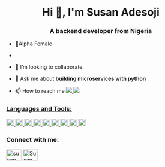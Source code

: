 <h1 align="center">Hi 👋, I'm Susan Adesoji</h1>
<h3 align="center">A backend developer from Nigeria</h3>

- 🌱Alpha Female
- 
- 👯 I’m looking to collaborate. 

- 💬 Ask me about **building microservices with python**

- 📫 How to reach me **<a href="mailto:susanadesoji2@gmail.com">
  <img src="https://img.shields.io/badge/email me-%23D14836.svg?&style=for-the-badge&logo=gmail&logoColor=white" />** <a href="http://wa.me/09060656810?text=Hi Susan!">
  <img src="https://img.shields.io/badge/whatsapp-%34B7F1.svg?&style=for-the-badge&logo=whatsapp&logoColor=white" />


<h3 align="left">Languages and Tools:</h3>
<p align="left"> <a href="https://www.python.org/" target="_blank"> <img src="https://www.vectorlogo.zone/logos/python/python-icon.svg" alt="python" width="20" height="20"/> </a> <a href="https://www.sqlite.org/index.html" target="_blank"> <img src="https://www.vectorlogo.zone/logos/sqlite/sqlite-icon.svg" alt="Sql" width="20" height="20"/> </a> <a href="https://flask.palletsprojects.com/en/1.1.x/quickstart/#debug-mode" target="_blank"> <img src="https://www.vectorlogo.zone/logos/pocoo_flask/pocoo_flask-icon.svg" alt="css3" width="20" height="20"/> </a> <a href="https://aws.amazon.com/console/" target="_blank"> <img src="https://www.vectorlogo.zone/logos/amazon_aws/amazon_aws-icon.svg" alt="AWS" width="20" height="20"/> </a> <a href="https://www.jenkins.io/" target="_blank"> <img src="https://www.vectorlogo.zone/logos/jenkins/jenkins-icon.svg" alt="Jekins" width="20" height="20"/> </a> <a href="https://auth0.com/docs/api/authentication#authorize-application" target="_blank"> <img src="https://www.vectorlogo.zone/logos/auth0/auth0-icon.svg" alt="auth0" width="20" height="20"/> </a>  <a href="https://www.javascript.com/" target="_blank"> <img src="https://www.vectorlogo.zone/logos/javascript/javascript-icon.svg" alt="javascript" width="20" height="20"/> </a> <a href="https://www.docker.com/" target="_blank"> <img src="https://www.vectorlogo.zone/logos/docker/docker-icon.svg" alt="Docker" width="20" height="20"/> </a> <a href="https://postman.com" target="_blank"> <img src="https://www.vectorlogo.zone/logos/getpostman/getpostman-icon.svg" alt="postman" width="20" height="20"/> </a> </p>

<h3 align="left">Connect with me:</h3>
<p align="left">
<a href="https://twitter.com/SuzanRoyals" target="blank"><img align="center" src="https://raw.githubusercontent.com/rahuldkjain/github-profile-readme-generator/master/src/images/icons/Social/twitter.svg" alt="susan" height="30" width="40" /></a>
<a href="https://www.linkedin.com/in/adesojisusan/" target="blank"><img align="center" src="https://raw.githubusercontent.com/rahuldkjain/github-profile-readme-generator/master/src/images/icons/Social/linked-in-alt.svg" alt="Susan" height="30" width="40" /></a>
</p>
<!--
Here are some ideas to get you started:

- 🔭 I’m currently working on ...
- 🌱 I’m currently learning ...
- 👯 I’m looking to collaborate on ...
- 🤔 I’m looking for help with ...
- 💬 Ask me about ...
- 📫 How to reach me: ...
- 😄 Pronouns: ...
- ⚡ Fun fact: ...
-->
